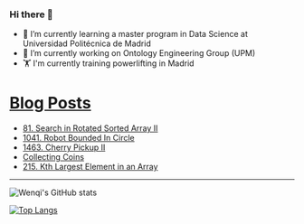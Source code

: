 ### Hi there 👋

- 🌱 I’m currently learning a master program in Data Science at Universidad Politécnica de Madrid
- 🔭 I’m currently working on Ontology Engineering Group (UPM) 
- 🏋️ I'm currently training powerlifting in Madrid

# [Blog Posts](https://www.dev.to/jiangwenqi)
<!-- BLOG-POST-LIST:START -->
- [81. Search in Rotated Sorted Array II](https://dev.to/jiangwenqi/81-search-in-rotated-sorted-array-ii-14en)
- [1041. Robot Bounded In Circle](https://dev.to/jiangwenqi/1041-robot-bounded-in-circle-hib)
- [1463. Cherry Pickup II](https://dev.to/jiangwenqi/1463-cherry-pickup-ii-583b)
- [Collecting Coins](https://dev.to/jiangwenqi/collecting-coins-5b9p)
- [215. Kth Largest Element in an Array](https://dev.to/jiangwenqi/215-kth-largest-element-in-an-array-16mc)
<!-- BLOG-POST-LIST:END -->


---

![Wenqi's GitHub stats](https://github-readme-stats.vercel.app/api?username=jiangwenqi&show_icons=true&count_private=true)

[![Top Langs](https://github-readme-stats.vercel.app/api/top-langs/?username=jiangwenqi&layout=compact)](https://github.com/jiangwenqi/github-readme-stats)
